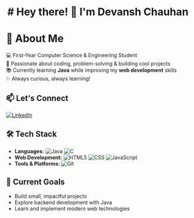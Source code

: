 <h1 align="center"># Hey there! 👋 I'm Devansh Chauhan</h1>


# 🚀 About Me  
💻 First-Year Computer Science & Engineering Student  
🌱 Passionate about coding, problem-solving & building cool projects  
📚 Currently learning **Java** while improving my **web development** skills  
✨ Always curious, always learning!  


## 📫 Let's Connect
[![LinkedIn](https://img.shields.io/badge/LinkedIn-%230077B5.svg?logo=linkedin&logoColor=white)](https://www.linkedin.com/in/itsdevansh/)


## 🛠️ Tech Stack  
- **Languages:**
![Java](https://img.shields.io/badge/java-%23ED8B00.svg?style=for-the-badge&logo=java&logoColor=white)
![C](https://img.shields.io/badge/C-00599C?style=for-the-badge&logo=c&logoColor=white)
- **Web Development:**
![HTML5](https://img.shields.io/badge/html5-%23E34F26.svg?style=for-the-badge&logo=html5&logoColor=white) 
![CSS](https://img.shields.io/badge/css-%231572B6.svg?style=for-the-badge&logo=css3&logoColor=white) 
![JavaScript](https://img.shields.io/badge/javascript-%23323330.svg?style=for-the-badge&logo=javascript&logoColor=%23F7DF1E)  
- **Tools & Platforms:**
![Git](https://img.shields.io/badge/git-%23F05033.svg?style=for-the-badge&logo=git&logoColor=white)
  



## 📌 Current Goals  
- Build small, impactful projects  
- Explore backend development with Java  
- Learn and implement modern web technologies   

